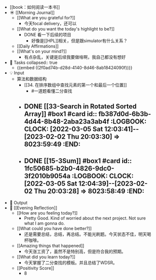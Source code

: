 - [[book：如何阅读一本书]]
- ☀️ [[Morning Journal]]
	- [[What are you grateful for?]]
		- 今天focal delivery，还可以
	- [[What do you want the today's highlight to be?]]
		- DONE 看一下后续的项目
			- 好像是[[HPL]]相关，但是跟simulator有什么关系？
	- [[Daily Affirmations]]
	- [[What's on your mind?]]
		- 有点杂乱，关键是后续我要做啥啊，我自己都没有想好
- 📌 Tasks
  collapsed:: true
	- {{embed  ((2f0ad74b-d28d-4140-8d46-8ab18424090f))}}
- 💡 Input
	- 算法和数据结构
		- [[34. 在排序数组中查找元素的第一个和最后一个位置]]
			- #一道题看懂二分查找
		- DONE [[33-Search in Rotated Sorted Array]] #box1 #card
		  id:: fb387d0d-6b3b-4d44-8b48-2aba23a3ab4f
		  :LOGBOOK:
		  CLOCK: [2022-03-05 Sat 12:03:41]--[2023-02-02 Thu 20:03:30] =>  8023:59:49
		  :END:
			-
		- DONE [[15-3Sum]] #box1 #card
		  id:: 1fc50685-b2b0-4826-9dc0-3f2010b9054a
		  :LOGBOOK:
		  CLOCK: [2022-03-05 Sat 12:04:39]--[2023-02-02 Thu 20:03:28] =>  8023:58:49
		  :END:
			-
- 📝 Output
- 🌙 [[Evening Reflection]]
	- [[How are you feeling today?]]
		- Pretty Good. Kind of worried about the next project. Not sure what I am gonna do.
	- [[What could you have done better?]]
		- 还是需要总结，总结，再总结。不能光刷题。今天状态不佳，明天喝杯咖啡。
	- [[Amazing things that happened]]
		- 今天涨工资了，虽然不是特别高，但是符合我的预期。
	- [[What did you learn today?]]
		- 今天掌握了二分查找的模板。并且总结了WDSR。
	- [[Positivity Score]]
		- 8